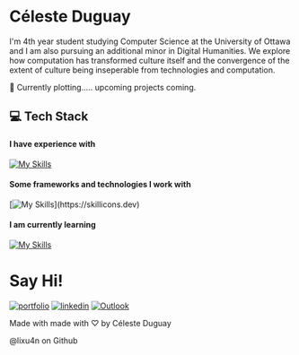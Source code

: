 
# Céleste Duguay

I'm 4th year student studying Computer Science at the University of Ottawa and I am also pursuing an additional minor in Digital Humanities. We explore how computation has transformed culture itself and the convergence of the extent of culture being inseperable from technologies and computation.

👾 Currently plotting..... upcoming projects coming.


<h2> 💻 Tech Stack </h2>


#### I have experience with

[![My Skills](https://skillicons.dev/icons?i=html,css,py,js,react,bootstrap,tailwind)](https://skillicons.dev)

#### Some frameworks and technologies I work with
[![My Skills](https://skillicons.dev/icons?i=git,github,notion,figma,vscode,firebase,docker,)](https://skillicons.dev)

#### I am currently learning
[![My Skills](https://skillicons.dev/icons?i=aws,typescript)](https://skillicons.dev)





# Say Hi!




[![portfolio](https://img.shields.io/badge/my_portfolio-000?style=for-the-badge&logo=ko-fi&logoColor=white)](https://lixu4n.github.io/Celeste/)
[![linkedin](https://img.shields.io/badge/linkedin-0A66C2?style=for-the-badge&logo=linkedin&logoColor=white)](https://www.linkedin.com/in/celesteduguay)
[![Outlook](https://img.shields.io/badge/Microsoft_Outlook-0078D4?style=for-the-badge&logo=microsoft-outlook&logoColor=white)](mailto:cdugu093@uottawa.ca)


<p> Made with made with ♡ by Céleste Duguay </p>
<p> @lixu4n on Github</p>
